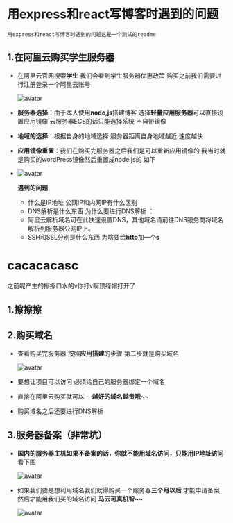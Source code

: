 # 用express和react写博客时遇到的问题
`用express和react写博客时遇到的问题这是一个测试的readme`
## 1.在阿里云购买学生服务器

- 在阿里云官网搜索**学生**   我们会看到学生服务器优惠政策     购买之前我们需要进行注册登录一个阿里云账号

  ![avatar](http://127.0.0.1:4000/blogItems/1/1.png)

- **服务器选择**：由于本人使用**node,js**搭建博客   选择**轻量应用服务器**可以直接设置应用镜像    云服务器ECS的话只能选择系统  不自带镜像

- **地域的选择**：根据自身的地域选择   服务器距离自身地域越近  速度越快

- **应用镜像重置**：我们在购买完服务器之后我们是可以重新应用镜像的  我当时就是购买的wordPress镜像然后重置成node.js的   如下

- ![avatar]( http://127.0.0.1:4000/blogItems/1/2.png)

  **遇到的问题**

  - 什么是IP地址  公网IP和内网IP有什么区别
  - DNS解析是什么东西   为什么要进行DNS解析  ：
  - 阿里云解析域名可在此快速设置DNS，其他域名请前往DNS服务商将域名解析到服务器公网IP上。
  - SSH和SSL分别是什么东西    为啥要给**http**加一个**s**





# cacacacasc

之前呢产生的擦擦口水的v你打v啊顶绿帽打开了



## 1.擦擦擦






## 2.购买域名

- 查看购买完服务器    按照**应用搭建**的步骤   第二步就是购买域名

  ![avatar]( http://127.0.0.1:4000/blogItems/1/3.jpg)

- 要想让项目可以访问  必须给自己的服务器绑定一个域名   

- 直接在阿里云购买就可以 —**越好的域名越贵哦~~**

- 购买域名之后还要进行DNS解析





## 3.服务器备案（非常坑）

- **国内的服务器主机如果不备案的话，你就不能用域名访问，只能用IP地址访问**  看下图

  ![avatar]( http://127.0.0.1:4000/blogItems/1/4.jpg)

- 如果我们要是想利用域名我们就得购买一个服务器**三个月以后**  才能申请备案   然后才能用我们买的域名访问 **马云可真机智~~**

  ![avatar]( http://127.0.0.1:4000/blogItems/1/5.png)

